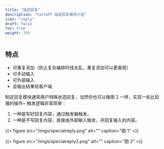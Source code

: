 ```yaml
---
title: "指定回复"
description: "FastGPT 指定回复模块介绍"
icon: "reply"
draft: false
toc: true
weight: 359
---
```


## 特点

- 可重复添加（防止复杂编排时线太乱，重复添加可以更美观）
- 可手动输入
- 可外部输入
- 会输出结果给客户端

制定回复模块通常用户特殊状态回复，当然你也可以像图 2 一样，实现一些比较骚的操作~ 触发逻辑非常简单：

1. 一种是写好回复内容，通过触发器触发。
2. 一种是不写回复内容，直接由外部输入触发，并回复输入的内容。

{{< figure
    src="/imgs/specialreply.png"
    alt=""
    caption="图 1"
    >}}

{{< figure
    src="/imgs/specialreply2.png"
    alt=""
    caption="图 2"
    >}}
